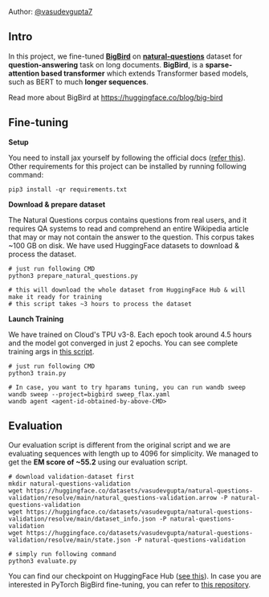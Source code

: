 
Author: [@vasudevgupta7](https://github.com/thevasudevgupta/)

## Intro

In this project, we fine-tuned [**BigBird**](https://arxiv.org/abs/2007.14062) on [**natural-questions**](https://huggingface.co/datasets/natural_questions) dataset for **question-answering** task on long documents. **BigBird**, is a **sparse-attention based transformer** which extends Transformer based models, such as BERT to much **longer sequences**.

Read more about BigBird at https://huggingface.co/blog/big-bird

## Fine-tuning

**Setup**

You need to install jax yourself by following the official docs ([refer this](https://github.com/google/jax#installation)). Other requirements for this project can be installed by running following command:

```shell
pip3 install -qr requirements.txt
```

**Download & prepare dataset**

The Natural Questions corpus contains questions from real users, and it requires QA systems to read and comprehend an entire Wikipedia article that may or may not contain the answer to the question. This corpus takes ~100 GB on disk. We have used HuggingFace datasets to download & process the dataset.

```shell
# just run following CMD
python3 prepare_natural_questions.py

# this will download the whole dataset from HuggingFace Hub & will make it ready for training
# this script takes ~3 hours to process the dataset
```

**Launch Training**

We have trained on Cloud's TPU v3-8. Each epoch took around 4.5 hours and the model got converged in just 2 epochs. You can see complete training args in [this script](bigbird_flax.py).

```shell
# just run following CMD
python3 train.py

# In case, you want to try hparams tuning, you can run wandb sweep
wandb sweep --project=bigbird sweep_flax.yaml
wandb agent <agent-id-obtained-by-above-CMD>
```

## Evaluation

Our evaluation script is different from the original script and we are evaluating sequences with length up to 4096 for simplicity. We managed to get the **EM score of ~55.2** using our evaluation script.

```shell
# download validation-dataset first
mkdir natural-questions-validation
wget https://huggingface.co/datasets/vasudevgupta/natural-questions-validation/resolve/main/natural_questions-validation.arrow -P natural-questions-validation
wget https://huggingface.co/datasets/vasudevgupta/natural-questions-validation/resolve/main/dataset_info.json -P natural-questions-validation
wget https://huggingface.co/datasets/vasudevgupta/natural-questions-validation/resolve/main/state.json -P natural-questions-validation

# simply run following command
python3 evaluate.py
```

You can find our checkpoint on HuggingFace Hub ([see this](https://huggingface.co/vasudevgupta/flax-bigbird-natural-questions)). In case you are interested in PyTorch BigBird fine-tuning, you can refer to [this repository](https://github.com/thevasudevgupta/bigbird).
